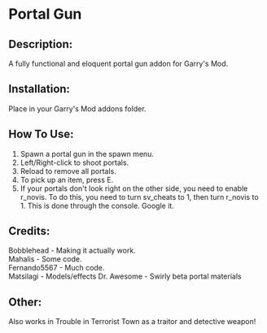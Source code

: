 Portal Gun
=========
Description:
-----
A fully functional and eloquent portal gun addon for Garry's Mod.

Installation:
------
Place in your Garry's Mod addons folder.

How To Use:
------
1. Spawn a portal gun in the spawn menu.
2. Left/Right-click to shoot portals.
3. Reload to remove all portals.
4. To pick up an item, press E.
5. If your portals don't look right on the other side, you need to enable r_novis. To do this, you need to turn sv_cheats to 1, then turn r_novis to 1. This is done through the console. Google it.

Credits:
-------
Bobblehead - Making it actually work.  
Mahalis - Some code.  
Fernando5567 - Much code.  
Matsilagi - Models/effects
Dr. Awesome - Swirly beta portal materials

Other:
------
Also works in Trouble in Terrorist Town as a traitor and detective weapon!
